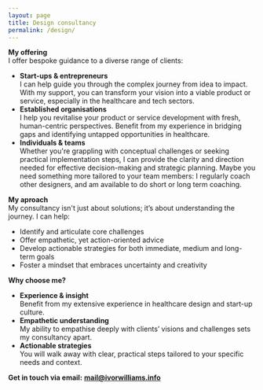 ```yaml
---
layout: page
title: Design consultancy
permalink: /design/
---
```


**My offering**  
I offer bespoke guidance to a diverse range of clients:

- **Start-ups & entrepreneurs**  
  I can help guide you through the complex journey from idea to impact. With my support, you can transform your vision into a viable product or service, especially in the healthcare and tech sectors.
- **Established organisations**  
I help you revitalise your product or service development with fresh, human-centric perspectives. Benefit from my experience in bridging gaps and identifying untapped opportunities in healthcare.
- **Individuals & teams**  
Whether you're grappling with conceptual challenges or seeking practical implementation steps, I can provide the clarity and direction needed for effective decision-making and strategic planning. Maybe you need something more tailored to your team members: I regularly coach other designers, and am available to do short or long term coaching.

**My aproach**  
My consultancy isn't just about solutions; it’s about understanding the journey. I can help:
- Identify and articulate core challenges
- Offer empathetic, yet action-oriented advice
- Develop actionable strategies for both immediate, medium and long-term goals
- Foster a mindset that embraces uncertainty and creativity

**Why choose me?**  
- **Experience & insight**  
Benefit from my extensive experience in healthcare design and start-up culture.
- **Empathetic understanding**  
My ability to empathise deeply with clients’ visions and challenges sets my consultancy apart.
- **Actionable strategies**  
You will walk away with clear, practical steps tailored to your specific needs and context.

**Get in touch via email:** [**mail@ivorwilliams.info**](mailto:mail@ivorwilliams.info)



